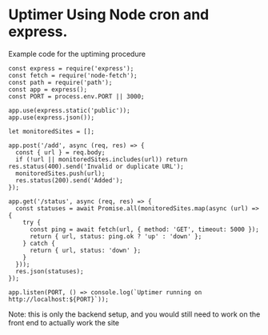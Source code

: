 # Uptimer Using Node cron and express. 
Example code for the uptiming procedure 
```
const express = require('express');
const fetch = require('node-fetch');
const path = require('path');
const app = express();
const PORT = process.env.PORT || 3000;

app.use(express.static('public'));
app.use(express.json());

let monitoredSites = [];

app.post('/add', async (req, res) => {
  const { url } = req.body;
  if (!url || monitoredSites.includes(url)) return res.status(400).send('Invalid or duplicate URL');
  monitoredSites.push(url);
  res.status(200).send('Added');
});

app.get('/status', async (req, res) => {
  const statuses = await Promise.all(monitoredSites.map(async (url) => {
    try {
      const ping = await fetch(url, { method: 'GET', timeout: 5000 });
      return { url, status: ping.ok ? 'up' : 'down' };
    } catch {
      return { url, status: 'down' };
    }
  }));
  res.json(statuses);
});

app.listen(PORT, () => console.log(`Uptimer running on http://localhost:${PORT}`));
```
Note: this is only the backend setup, and you would still need to work on the front end to actually work the site
